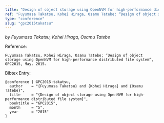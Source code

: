 ```yaml
---
title: "Design of object storage using OpenNVM for high-performance distributed file system"
ref: "Fuyumasa Takatsu, Kohei Hiraga, Osamu Tatebe: “Design of object storage using OpenNVM for high-performance distributed file system”, GPC2015, May. 2015."
type: "conference"
slug: "gpc2015takatsu"
---
```


_by Fuyumasa Takatsu, Kohei Hiraga, Osamu Tatebe_

Reference:

```
Fuyumasa Takatsu, Kohei Hiraga, Osamu Tatebe: “Design of object storage using OpenNVM for high-performance distributed file system”, GPC2015, May. 2015.
```

Bibtex Entry:

```
@conference { GPC2015:takatsu,
  author    = "{Fuyumasa Takatsu} and {Kohei Hiraga} and {Osamu Tatebe}",
  title     = "{Design of object storage using OpenNVM for high-performance distributed file system}",
  booktitle = "GPC2015",
  month	    = "5",
  year 	    = "2015"
}
```
